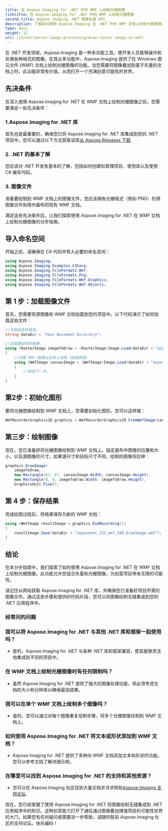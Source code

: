 ```yaml
---
title: 在 Aspose.Imaging for .NET 中的 WMF 上绘制光栅图像
linktitle: 在 Aspose.Imaging for .NET 中的 WMF 上绘制光栅图像
second_title: Aspose.Imaging .NET 图像处理 API
description: 了解如何使用 Aspose.Imaging 在 .NET 中的 WMF 文档上绘制光栅图像。使用创意图像叠加增强您的 .NET 项目。
type: docs
weight: 12
url: /zh/net/vector-image-processing/draw-raster-image-on-wmf/
---
```


在 .NET 开发领域，Aspose.Imaging 是一种多功能工具，使开发人员能够操作和处理各种格式的图像。在其众多功能中，Aspose.Imaging 提供了在 Windows 图元文件 (WMF) 文档上绘制光栅图像的功能。当您需要将图像叠加到基于矢量的文档上时，此功能非常有价值，从而打开一个充满创意可能性的世界。

## 先决条件

在深入使用 Aspose.Imaging for .NET 在 WMF 文档上绘制光栅图像之前，您需要满足一些先决条件：

### 1.Aspose.Imaging for .NET 库

首先也是最重要的，确保您已将 Aspose.Imaging for .NET 库集成到您的 .NET 项目中。您可以通过以下方式获取该库[从 Aspose.Releases 下载](https://releases.aspose.com/imaging/net/).

### 2. .NET 的基本了解

您应该对 .NET 开发有基本的了解，包括如何创建和管理项目、使用库以及使用 C# 编写代码。

### 3. 图像文件

准备要绘制到 WMF 文档上的图像文件。您应该拥有光栅格式（例如 PNG）的源图像文件和用作画布的现有 WMF 文档。

满足这些先决条件后，让我们探索使用 Aspose.Imaging for .NET 在 WMF 文档上绘制光栅图像的分步指南。

## 导入命名空间

开始之前，请确保在 C# 代码中导入必要的命名空间：

```csharp
using Aspose.Imaging;
using Aspose.Imaging.Examples.CSharp;
using Aspose.Imaging.FileFormats.Wmf;
using Aspose.Imaging.FileFormats.Png;
using Aspose.Imaging.FileFormats.Wmf.Graphics;
using Aspose.Imaging.FileFormats.Wmf.Objects;
```

## 第 1 步：加载图像文件

首先，您需要将源图像和 WMF 文档加载到您的项目中。以下代码演示了如何加载这些文件：

```csharp
//文档目录的路径。
string dataDir = "Your Document Directory";

//加载要绘制的图像
using (RasterImage imageToDraw = (RasterImage)Image.Load(dataDir + "asposenet_220_src01.png"))
{
    //加载 WMF 图像以在其上绘图（绘图表面）
    using (WmfImage canvasImage = (WmfImage)Image.Load(dataDir + "asposenet_222_wmf_200.wmf"))
    {
        //继续下一步。
    }
}
```

## 第2步：初始化图形

要将光栅图像绘制到 WMF 文档上，您需要初始化图形。您可以这样做：

```csharp
WmfRecorderGraphics2D graphics = WmfRecorderGraphics2D.FromWmfImage(canvasImage);
```

## 第三步：绘制图像

现在，您已准备好将光栅图像绘制到 WMF 文档上。指定画布中图像的位置和大小，以及源图像的尺寸。如果源尺寸和目标尺寸不同，绘制的图像将拉伸：

```csharp
graphics.DrawImage(
    imageToDraw,
    new Rectangle(67, 67, canvasImage.Width, canvasImage.Height),
    new Rectangle(0, 0, imageToDraw.Width, imageToDraw.Height),
    GraphicsUnit.Pixel);
```

## 第 4 步：保存结果

完成绘图过程后，将结果保存为新的 WMF 文档：

```csharp
using (WmfImage resultImage = graphics.EndRecording())
{
    resultImage.Save(dataDir + "asposenet_222_wmf_200.DrawImage.wmf");
}
```

## 结论

在本分步指南中，我们探索了如何使用 Aspose.Imaging for .NET 在 WMF 文档上绘制光栅图像。此功能允许您组合矢量和光栅图像，为创意项目带来无限的可能性。

请记住从网站获取 Aspose.Imaging for .NET 库，并确保您已准备好项目所需的图像文件。通过这些步骤和提供的代码片段，您可以将图像绘制无缝集成到您的 .NET 应用程序中。

### 经常问的问题

### 我可以将 Aspose.Imaging for .NET 与其他 .NET 库和框架一起使用吗？
   - 是的，Aspose.Imaging for .NET 与各种 .NET 库和框架兼容，使其能够灵活地集成到不同的项目中。

### 在 WMF 文档上绘制光栅图像时有任何限制吗？
   - 虽然 Aspose.Imaging for .NET 提供了强大的图像处理功能，但必须考虑文档的大小和分辨率以确保最佳结果。

### 我可以在单个 WMF 文档上绘制多个图像吗？
   - 是的，您可以通过对每个图像重复绘制步骤，将多个光栅图像绘制到 WMF 文档上。

### 如何使用 Aspose.Imaging for .NET 将文本或形状添加到 WMF 文档？
   - Aspose.Imaging for .NET 提供了多种向 WMF 文档添加文本和形状的功能。您可以参考文档了解详细示例。

### 在哪里可以找到 Aspose.Imaging for .NET 的支持和其他资源？
   - 您可以在 Aspose.Imaging 社区找到大量文档并寻求帮助[Aspose.Imaging 支持论坛](https://forum.aspose.com/).


现在，您已经掌握了使用 Aspose.Imaging for .NET 将图像绘制无缝集成到 .NET 应用程序中的知识。这种创意能力打开了通往通过图像叠加增强项目的可能性世界的大门。如果您有任何疑问或需要进一步帮助，请随时联系 Aspose.Imaging 社区的支持论坛。快乐编码！

